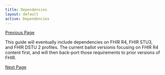 ```yaml
---
title: Dependencies
layout: default
active: Dependencies
---
```


[Previous Page](Introduction.html)

This guide will eventually include dependencies on FHIR R4, FHIR STU3, and FHIR DSTU 2 profiles. The current ballot versionis focusing on FHIR R4 content first, and will then back-port those requirements to prior versions of FHIR.  

[Next Page](FHIR_R4_Dependencies.html)